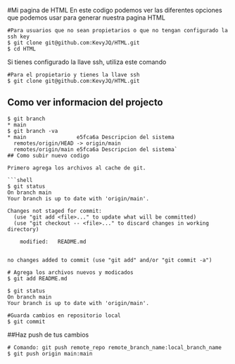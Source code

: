 #Mi pagina de HTML
En este codigo podemos ver las diferentes opciones que podemos usar para generar nuestra pagina HTML
```shell
#Para usuarios que no sean propietarios o que no tengan configurado la ssh key
$ git clone git@github.com:KevyJQ/HTML.git
$ cd HTML
```
Si tienes configurado la llave ssh, utiliza este comando

```shell
#Para el propietario y tienes la llave ssh
$ git clone git@github.com:KevyJQ/HTML.git
```
## Como ver informacion del projecto

```shell
$ git branch
* main
$ git branch -va
* main                e5fca6a Descripcion del sistema
  remotes/origin/HEAD -> origin/main
  remotes/origin/main e5fca6a Descripcion del sistema`
## Como subir nuevo codigo

Primero agrega los archivos al cache de git.

```shell
$ git status
On branch main
Your branch is up to date with 'origin/main'.

Changes not staged for commit:
  (use "git add <file>..." to update what will be committed)
  (use "git checkout -- <file>..." to discard changes in working directory)

    modified:   README.md


no changes added to commit (use "git add" and/or "git commit -a")

# Agrega los archivos nuevos y modicados
$ git add README.md

$ git status
On branch main
Your branch is up to date with 'origin/main'.

#Guarda cambios en repositorio local
$ git commit
```
##Haz push de tus cambios

```shell
# Comando: git push remote_repo remote_branch_name:local_branch_name
$ git push origin main:main
```

